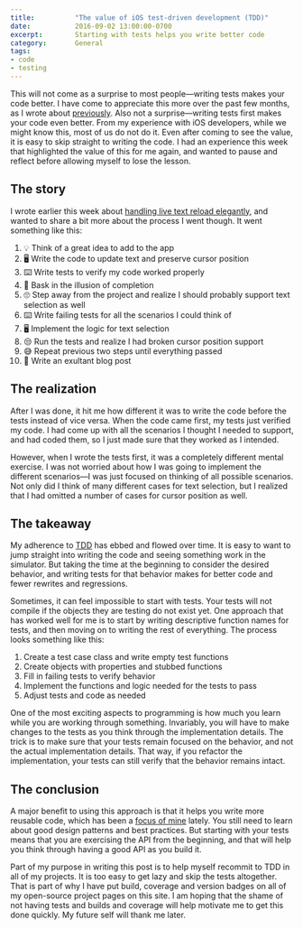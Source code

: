 ```yaml
---
title:          "The value of iOS test-driven development (TDD)"
date:           2016-09-02 13:00:00-0700
excerpt:        Starting with tests helps you write better code
category:       General
tags:
- code
- testing
---
```


This will not come as a surprise to most people—writing tests makes your code better. I have come to appreciate this more over the past few months, as I wrote about [previously](https://bennorris.com/2016/07/14/leveling-up-with-automated-testing/). Also not a surprise—writing tests first makes your code even better. From my experience with iOS developers, while we might know this, most of us do not do it. Even after coming to see the value, it is easy to skip straight to writing the code. I had an experience this week that highlighted the value of this for me again, and wanted to pause and reflect before allowing myself to lose the lesson.

## The story
I wrote earlier this week about [handling live text reload elegantly](https://bennorris.com/2016/08/31/handling-live-text-reload-elegantly/), and wanted to share a bit more about the process I went though. It went something like this:

1. 💡 Think of a great idea to add to the app
1. 🖥 Write the code to update text and preserve cursor position
1. ⌨️ Write tests to verify my code worked properly
1. 🎊 Bask in the illusion of completion
1. 🙄 Step away from the project and realize I should probably support text selection as well
1. ⌨️ Write failing tests for all the scenarios I could think of
1. 🖥 Implement the logic for text selection
1. 😒 Run the tests and realize I had broken cursor position support
1. 😅 Repeat previous two steps until everything passed
1. 🎉 Write an exultant blog post

## The realization
After I was done, it hit me how different it was to write the code before the tests instead of vice versa. When the code came first, my tests just verified my code. I had come up with all the scenarios I thought I needed to support, and had coded them, so I just made sure that they worked as I intended.

However, when I wrote the tests first, it was a completely different mental exercise. I was not worried about how I was going to implement the different scenarios—I was just focused on thinking of all possible scenarios. Not only did I think of many different cases for text selection, but I realized that I had omitted a number of cases for cursor position as well.

## The takeaway
My adherence to [TDD](https://en.wikipedia.org/wiki/Test-driven_development) has ebbed and flowed over time. It is easy to want to jump straight into writing the code and seeing something work in the simulator. But taking the time at the beginning to consider the desired behavior, and writing tests for that behavior makes for better code and fewer rewrites and regressions.

Sometimes, it can feel impossible to start with tests. Your tests will not compile if the objects they are testing do not exist yet. One approach that has worked well for me is to start by writing descriptive function names for tests, and then moving on to writing the rest of everything. The process looks something like this:

1. Create a test case class and write empty test functions
1. Create objects with properties and stubbed functions
1. Fill in failing tests to verify behavior
1. Implement the functions and logic needed for the tests to pass
1. Adjust tests and code as needed

One of the most exciting aspects to programming is how much you learn while you are working through something. Invariably, you will have to make changes to the tests as you think through the implementation details. The trick is to make sure that your tests remain focused on the behavior, and not the actual implementation details. That way, if you refactor the implementation, your tests can still verify that the behavior remains intact.

## The conclusion
A major benefit to using this approach is that it helps you write more reusable code, which has been a [focus of mine](https://bennorris.com/2016/07/05/writing-reusable-code/) lately. You still need to learn about good design patterns and best practices. But starting with your tests means that you are exercising the API from the beginning, and that will help you think through having a good API as you build it.

Part of my purpose in writing this post is to help myself recommit to TDD in all of my projects. It is too easy to get lazy and skip the tests altogether. That is part of why I have put build, coverage and version badges on all of my open-source project pages on this site. I am hoping that the shame of not having tests and builds and coverage will help motivate me to get this done quickly. My future self will thank me later.
